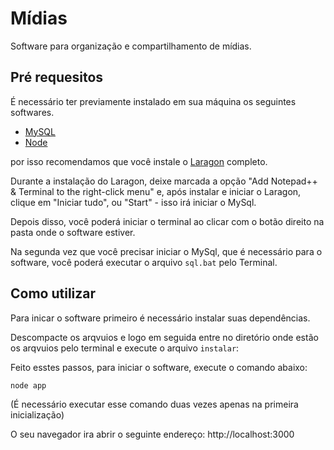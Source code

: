 # Mídias 

Software para organização e compartilhamento de mídias.

## Pré requesitos

É necessário ter previamente instalado em sua máquina os seguintes softwares.

  - [MySQL](https://www.mysql.com/downloads/) 
  - [Node](https://nodejs.org/en/download/)

por isso recomendamos que você instale o [Laragon](https://laragon.org/download/) completo.

Durante a instalação do Laragon, deixe marcada a opção "Add Notepad++ & Terminal to the right-click menu"
e, após instalar e iniciar o Laragon, clique em "Iniciar tudo", ou "Start" - isso irá iniciar o MySql.

Depois disso, você poderá iniciar o terminal ao clicar com o botão direito na pasta onde o software estiver.

Na segunda vez que você precisar iniciar o MySql, que é necessário para o software, você poderá executar o arquivo ```sql.bat``` pelo Terminal.

## Como utilizar
Para inicar o software primeiro é necessário instalar suas dependências.

Descompacte os arqvuios e logo em seguida entre no diretório onde estão os arqvuios pelo terminal 
e execute o arquivo ```instalar```:


Feito esstes passos, para iniciar o software, execute o comando abaixo:

```shell
node app
```
(É necessário executar esse comando duas vezes apenas na primeira inicialização)

O seu navegador ira abrir o seguinte endereço:
http://localhost:3000


